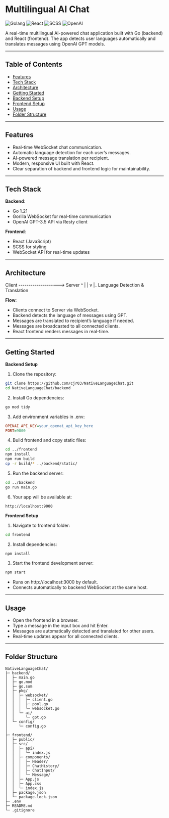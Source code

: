 # Multilingual AI Chat
![Golang](https://img.shields.io/badge/Golang-deepskyblue)
![React](https://img.shields.io/badge/React-dodgerblue)
![SCSS](https://img.shields.io/badge/SCSS-blue)
![OpenAI](https://img.shields.io/badge/OpenAI-green)

A real-time multilingual AI-powered chat application built with Go (backend) and React (frontend). The app detects user languages automatically and translates messages using OpenAI GPT models.

---

## Table of Contents

- [Features](#-features)
- [Tech Stack](#-tech-stack)
- [Architecture](#-architecture)
- [Getting Started](#-getting-started)
- [Backend Setup](#-backend-setup)
- [Frontend Setup](#-frontend-setup)
- [Usage](#-usage)
- [Folder Structure](#-folder-structure)

---

## Features

- Real-time WebSocket chat communication.
- Automatic language detection for each user’s messages.
- AI-powered message translation per recipient.
- Modern, responsive UI built with React.
- Clear separation of backend and frontend logic for maintainability.

---

## Tech Stack

**Backend**:
- Go 1.21
- Gorilla WebSocket for real-time communication
- OpenAI GPT-3.5 API via Resty client

**Frontend**:
- React (JavaScript)
- SCSS for styling
- WebSocket API for real-time updates

---

## Architecture

Client --------------------> Server
^                               |
|                               v
|_ Language Detection & Translation
       
**Flow**:
- Clients connect to Server via WebSocket.
- Backend detects the language of messages using GPT.
- Messages are translated to recipient’s language if needed.
- Messages are broadcasted to all connected clients.
- React frontend renders messages in real-time.

---

## Getting Started

**Backend Setup**
1. Clone the repository:
```bash
git clone https://github.com/cjr03/NativeLanguageChat.git
cd NativeLanguageChat/backend
```
2. Install Go dependencies:
```bash
go mod tidy
```
3. Add environment variables in .env:
```ini
OPENAI_API_KEY=your_openai_api_key_here
PORT=9000
```
4. Build frontend and copy static files:
```bash
cd ../frontend
npm install
npm run build
cp -r build/* ../backend/static/
```
5. Run the backend server:
```bash
cd ../backend
go run main.go
```
6. Your app will be available at:
```arduino
http://localhost:9000
```

**Frontend Setup**
1. Navigate to frontend folder:
```bash
cd frontend
```
2. Install dependencies:
```bash
npm install
```
3. Start the frontend development server:
```bash
npm start
```
- Runs on http://localhost:3000 by default.
- Connects automatically to backend WebSocket at the same host.

---

## Usage

- Open the frontend in a browser.
- Type a message in the input box and hit Enter.
- Messages are automatically detected and translated for other users.
- Real-time updates appear for all connected clients.

---

## Folder Structure

```plaintext
NativeLanguageChat/
├─ backend/
│  ├─ main.go
│  ├─ go.mod
│  ├─ go.sum
│  ├─ pkg/
│  │  ├─ websocket/
│  │  │  ├─ client.go
│  │  │  ├─ pool.go
│  │  │  └─ websocket.go
│  │  └─ ai/
│  │     └─ gpt.go
│  └─ config/
│     └─ config.go
│                
├─ frontend/
│  ├─ public/
│  ├─ src/
│  │  ├─ api/
│  │  │  └─ index.js
│  │  ├─ components/
│  │  │  ├─ Header/
│  │  │  ├─ ChatHistory/
│  │  │  ├─ ChatInput/
│  │  │  └─ Message/
│  │  ├─ App.js
│  │  ├─ App.css
│  │  └─ index.js
│  ├─ package.json
│  └─ package-lock.json
├─ .env
├─ README.md
└─ .gitignore
```

